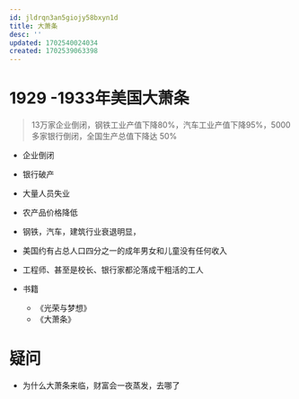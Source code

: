 ```yaml
---
id: jldrqn3an5giojy58bxyn1d
title: 大萧条
desc: ''
updated: 1702540024034
created: 1702539063398
---
```


# 1929 -1933年美国大萧条
> 13万家企业倒闭，钢铁工业产值下降80%，汽车工业产值下降95%，5000多家银行倒闭，全国生产总值下降达 50%

- 企业倒闭
- 银行破产
- 大量人员失业
- 农产品价格降低

- 钢铁，汽车，建筑行业衰退明显，

- 美国约有占总人口四分之一的成年男女和儿童没有任何收入
- 工程师、甚至是校长、银行家都沦落成干粗活的工人

- 书籍
    - 《光荣与梦想》
    - 《大萧条》


# 疑问

- 为什么大萧条来临，财富会一夜蒸发，去哪了